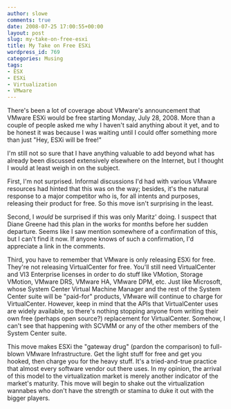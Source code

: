 ```yaml
---
author: slowe
comments: true
date: 2008-07-25 17:00:55+00:00
layout: post
slug: my-take-on-free-esxi
title: My Take on Free ESXi
wordpress_id: 769
categories: Musing
tags:
- ESX
- ESXi
- Virtualization
- VMware
---
```


There's been a lot of coverage about VMware's announcement that VMware ESXi would be free starting Monday, July 28, 2008. More than a couple of people asked me why I haven't said anything about it yet, and to be honest it was because I was waiting until I could offer something more than just "Hey, ESXi will be free!"

I'm still not so sure that I have anything valuable to add beyond what has already been discussed extensively elsewhere on the Internet, but I thought I would at least weigh in on the subject.

First, I'm not surprised. Informal discussions I'd had with various VMware resources had hinted that this was on the way; besides, it's the natural response to a major competitor who is, for all intents and purposes, releasing their product for free. So this move isn't surprising in the least.

Second, I _would_ be surprised if this was only Maritz' doing. I suspect that Diane Greene had this plan in the works for months before her sudden departure. Seems like I saw mention somewhere of a confirmation of this, but I can't find it now. If anyone knows of such a confirmation, I'd appreciate a link in the comments.

Third, you have to remember that VMware is only releasing ESXi for free. They're not releasing VirtualCenter for free. You'll still need VirtualCenter and VI3 Enterprise licenses in order to do stuff like VMotion, Storage VMotion, VMware DRS, VMware HA, VMware DPM, etc. Just like Microsoft, whose System Center Virtual Machine Manager and the rest of the System Center suite will be "paid-for" products, VMware will continue to charge for VirtualCenter. However, keep in mind that the APIs that VirtualCenter uses are widely available, so there's nothing stopping anyone from writing their own free (perhaps open source?) replacement for VirtualCenter. Somehow, I can't see that happening with SCVMM or any of the other members of the System Center suite.

This move makes ESXi the "gateway drug" (pardon the comparison) to full-blown VMware Infrastructure. Get the light stuff for free and get you hooked, then charge you for the heavy stuff. It's a tried-and-true practice that almost every software vendor out there uses. In my opinion, the arrival of this model to the virtualization market is merely another indicator of the market's maturity. This move will begin to shake out the virtualization wannabes who don't have the strength or stamina to duke it out with the bigger players.

